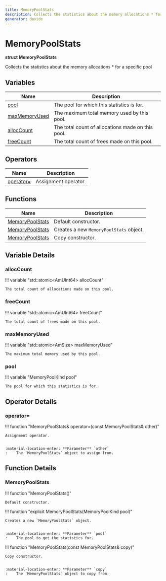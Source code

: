 ```yaml
---
title: MemoryPoolStats
description: Collects the statistics about the memory allocations * for a specific pool
generator: doxide
---
```



# MemoryPoolStats

**struct  MemoryPoolStats**


Collects the statistics about the memory allocations
     * for a specific pool


    


## Variables

| Name | Description |
| ---- | ----------- |
| [pool](#pool) | The pool for which this statistics is for.  |
| [maxMemoryUsed](#maxMemoryUsed) | The maximum total memory used by this pool.  |
| [allocCount](#allocCount) | The total count of allocations made on this pool.  |
| [freeCount](#freeCount) | The total count of frees made on this pool.  |

## Operators

| Name | Description |
| ---- | ----------- |
| [operator=](#operator_u003d) | Assignment operator. |

## Functions

| Name | Description |
| ---- | ----------- |
| [MemoryPoolStats](#MemoryPoolStats) | Default constructor.  |
| [MemoryPoolStats](#MemoryPoolStats) | Creates a new `MemoryPoolStats` object. |
| [MemoryPoolStats](#MemoryPoolStats) | Copy constructor. |

## Variable Details

### allocCount<a name="allocCount"></a>

!!! variable "std::atomic&lt;AmUInt64&gt; allocCount"

    
    The total count of allocations made on this pool.
             
    
    
    

### freeCount<a name="freeCount"></a>

!!! variable "std::atomic&lt;AmUInt64&gt; freeCount"

    
    The total count of frees made on this pool.
             
    
    
    

### maxMemoryUsed<a name="maxMemoryUsed"></a>

!!! variable "std::atomic&lt;AmSize&gt; maxMemoryUsed"

    
    The maximum total memory used by this pool.
             
    
    
    

### pool<a name="pool"></a>

!!! variable "MemoryPoolKind pool"

    
    The pool for which this statistics is for.
             
    
    
    

## Operator Details

### operator=<a name="operator_u003d"></a>

!!! function "MemoryPoolStats&amp; operator=(const MemoryPoolStats&amp; other)"

    
    Assignment operator.
    
    
    :material-location-enter: **Parameter** `other`
    :    The `MemoryPoolStats` object to assign from.
                
    

## Function Details

### MemoryPoolStats<a name="MemoryPoolStats"></a>
!!! function "MemoryPoolStats()"

    
    Default constructor.
             
    
    
    

!!! function "explicit MemoryPoolStats(MemoryPoolKind pool)"

    
    Creates a new `MemoryPoolStats` object.
    
    
    :material-location-enter: **Parameter** `pool`
    :    The pool to get the statistics for.
                
    

!!! function "MemoryPoolStats(const MemoryPoolStats&amp; copy)"

    
    Copy constructor.
    
    
    :material-location-enter: **Parameter** `copy`
    :    The `MemoryPoolStats` object to copy from.
                
    

